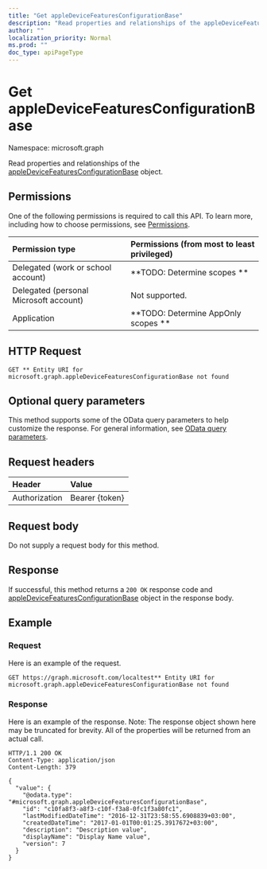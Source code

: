 ```yaml
---
title: "Get appleDeviceFeaturesConfigurationBase"
description: "Read properties and relationships of the appleDeviceFeaturesConfigurationBase object."
author: ""
localization_priority: Normal
ms.prod: ""
doc_type: apiPageType
---
```


# Get appleDeviceFeaturesConfigurationBase

Namespace: microsoft.graph

Read properties and relationships of the [appleDeviceFeaturesConfigurationBase](../resources/appledevicefeaturesconfigurationbase.md) object.

## Permissions
One of the following permissions is required to call this API. To learn more, including how to choose permissions, see [Permissions](/concepts/permissions-reference.md).

|Permission type|Permissions (from most to least privileged)|
|:---|:---|
|Delegated (work or school account)|**TODO: Determine scopes **|
|Delegated (personal Microsoft account)|Not supported.|
|Application|**TODO: Determine AppOnly scopes **|

## HTTP Request
<!-- {
  "blockType": "ignored"
}
-->
``` http
GET ** Entity URI for microsoft.graph.appleDeviceFeaturesConfigurationBase not found
```

## Optional query parameters
This method supports some of the OData query parameters to help customize the response. For general information, see [OData query parameters](/graph/query-parameters).

## Request headers
|Header|Value|
|:---|:---|
|Authorization|Bearer {token}|

## Request body
Do not supply a request body for this method.

## Response
If successful, this method returns a `200 OK` response code and [appleDeviceFeaturesConfigurationBase](../resources/appledevicefeaturesconfigurationbase.md) object in the response body.

## Example

### Request
Here is an example of the request.
<!-- {
  "blockType": "request",
  "name": "get_appledevicefeaturesconfigurationbase"
}
-->
``` http
GET https://graph.microsoft.com/localtest** Entity URI for microsoft.graph.appleDeviceFeaturesConfigurationBase not found
```

### Response
Here is an example of the response. Note: The response object shown here may be truncated for brevity. All of the properties will be returned from an actual call.
<!-- {
  "blockType": "response",
  "truncated": true,
  "@odata.type": "microsoft.graph.appleDeviceFeaturesConfigurationBase"
}
-->
``` http
HTTP/1.1 200 OK
Content-Type: application/json
Content-Length: 379

{
  "value": {
    "@odata.type": "#microsoft.graph.appleDeviceFeaturesConfigurationBase",
    "id": "c10fa8f3-a8f3-c10f-f3a8-0fc1f3a80fc1",
    "lastModifiedDateTime": "2016-12-31T23:58:55.6908839+03:00",
    "createdDateTime": "2017-01-01T00:01:25.3917672+03:00",
    "description": "Description value",
    "displayName": "Display Name value",
    "version": 7
  }
}
```

